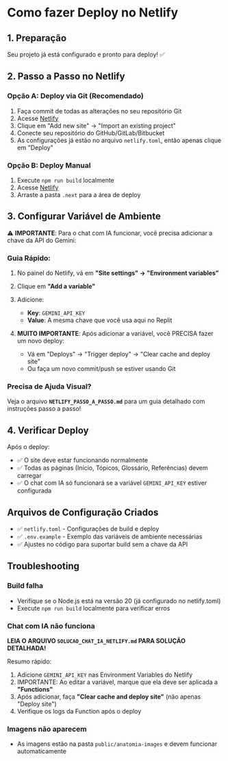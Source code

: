 # Como fazer Deploy no Netlify

## 1. Preparação

Seu projeto já está configurado e pronto para deploy! ✅

## 2. Passo a Passo no Netlify

### Opção A: Deploy via Git (Recomendado)

1. Faça commit de todas as alterações no seu repositório Git
2. Acesse [Netlify](https://app.netlify.com/)
3. Clique em "Add new site" → "Import an existing project"
4. Conecte seu repositório do GitHub/GitLab/Bitbucket
5. As configurações já estão no arquivo `netlify.toml`, então apenas clique em "Deploy"

### Opção B: Deploy Manual

1. Execute `npm run build` localmente
2. Acesse [Netlify](https://app.netlify.com/)
3. Arraste a pasta `.next` para a área de deploy

## 3. Configurar Variável de Ambiente

⚠️ **IMPORTANTE**: Para o chat com IA funcionar, você precisa adicionar a chave da API do Gemini:

### Guia Rápido:

1. No painel do Netlify, vá em **"Site settings" → "Environment variables"**
2. Clique em **"Add a variable"**
3. Adicione:
   - **Key**: `GEMINI_API_KEY`
   - **Value**: A mesma chave que você usa aqui no Replit
   
4. **MUITO IMPORTANTE**: Após adicionar a variável, você PRECISA fazer um novo deploy:
   - Vá em "Deploys" → "Trigger deploy" → "Clear cache and deploy site"
   - Ou faça um novo commit/push se estiver usando Git

### Precisa de Ajuda Visual?

Veja o arquivo **`NETLIFY_PASSO_A_PASSO.md`** para um guia detalhado com instruções passo a passo!

## 4. Verificar Deploy

Após o deploy:
- ✅ O site deve estar funcionando normalmente
- ✅ Todas as páginas (Início, Tópicos, Glossário, Referências) devem carregar
- ✅ O chat com IA só funcionará se a variável `GEMINI_API_KEY` estiver configurada

## Arquivos de Configuração Criados

- ✅ `netlify.toml` - Configurações de build e deploy
- ✅ `.env.example` - Exemplo das variáveis de ambiente necessárias
- ✅ Ajustes no código para suportar build sem a chave da API

## Troubleshooting

### Build falha
- Verifique se o Node.js está na versão 20 (já configurado no netlify.toml)
- Execute `npm run build` localmente para verificar erros

### Chat com IA não funciona
**LEIA O ARQUIVO `SOLUCAO_CHAT_IA_NETLIFY.md` PARA SOLUÇÃO DETALHADA!**

Resumo rápido:
1. Adicione `GEMINI_API_KEY` nas Environment Variables do Netlify
2. IMPORTANTE: Ao editar a variável, marque que ela deve ser aplicada a **"Functions"**
3. Após adicionar, faça **"Clear cache and deploy site"** (não apenas "Deploy site")
4. Verifique os logs da Function após o deploy

### Imagens não aparecem
- As imagens estão na pasta `public/anatomia-images` e devem funcionar automaticamente
